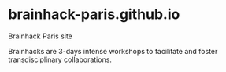 # brainhack-paris.github.io
Brainhack Paris site

Brainhacks are 3-days intense workshops to facilitate and foster transdisciplinary collaborations.
